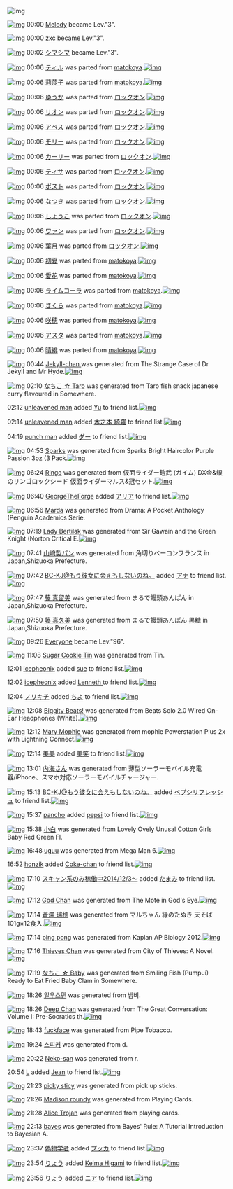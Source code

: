 ![img](http://gdrive-cdn.herokuapp.com/get/0B-nxIpt4DE2TdGhPalFPcFpSY0E/512px-barcode.png)

[![img](http://www.deviantsart.com/3am0egs.jpeg)](http://www.barcodekanojo.com/user/262232/Melody) 00:00 [Melody](http://www.barcodekanojo.com/user/262232/Melody) became Lev."3".

[![img](http://www.deviantsart.com/3pg3gvq.jpeg)](http://www.barcodekanojo.com/user/272503/zxc) 00:00 [zxc](http://www.barcodekanojo.com/user/272503/zxc) became Lev."3".

[![img](http://www.deviantsart.com/dd3k0g.jpeg)](http://www.barcodekanojo.com/user/372780/%E3%82%B7%E3%83%9E%E3%82%B7%E3%83%9E) 00:02 [シマシマ](http://www.barcodekanojo.com/user/372780/%E3%82%B7%E3%83%9E%E3%82%B7%E3%83%9E) became Lev."3".

[![img](http://www.deviantsart.com/3202tdg.png)](http://www.barcodekanojo.com/kanojo/1478486/%E3%83%86%E3%82%A3%E3%83%AB) 00:06 [ティル](http://www.barcodekanojo.com/kanojo/1478486/%E3%83%86%E3%82%A3%E3%83%AB) was parted from [matokoya](http://www.barcodekanojo.com/kanojo/1478486/%E3%83%86%E3%82%A3%E3%83%AB).[![img](http://www.deviantsart.com/2qe0j45.jpeg)](http://www.barcodekanojo.com/user/24932/matokoya) 

[![img](http://www.deviantsart.com/1f866dd.png)](http://www.barcodekanojo.com/kanojo/2269136/%E8%8E%89%E8%8E%8E%E5%AD%90) 00:06 [莉莎子](http://www.barcodekanojo.com/kanojo/2269136/%E8%8E%89%E8%8E%8E%E5%AD%90) was parted from [matokoya](http://www.barcodekanojo.com/kanojo/2269136/%E8%8E%89%E8%8E%8E%E5%AD%90).[![img](http://www.deviantsart.com/2qe0j45.jpeg)](http://www.barcodekanojo.com/user/24932/matokoya) 

[![img](http://www.deviantsart.com/eam1nt.png)](http://www.barcodekanojo.com/kanojo/2537392/%E3%82%86%E3%81%86%E3%81%8B) 00:06 [ゆうか](http://www.barcodekanojo.com/kanojo/2537392/%E3%82%86%E3%81%86%E3%81%8B) was parted from [ロックオン](http://www.barcodekanojo.com/kanojo/2537392/%E3%82%86%E3%81%86%E3%81%8B).[![img](http://www.deviantsart.com/2musf1g.jpeg)](http://www.barcodekanojo.com/user/241643/%E3%83%AD%E3%83%83%E3%82%AF%E3%82%AA%E3%83%B3) 

[![img](http://www.deviantsart.com/3c0e7h1.png)](http://www.barcodekanojo.com/kanojo/2524515/%E3%83%AA%E3%82%AA%E3%83%B3) 00:06 [リオン](http://www.barcodekanojo.com/kanojo/2524515/%E3%83%AA%E3%82%AA%E3%83%B3) was parted from [ロックオン](http://www.barcodekanojo.com/kanojo/2524515/%E3%83%AA%E3%82%AA%E3%83%B3).[![img](http://www.deviantsart.com/2musf1g.jpeg)](http://www.barcodekanojo.com/user/241643/%E3%83%AD%E3%83%83%E3%82%AF%E3%82%AA%E3%83%B3) 

[![img](http://www.deviantsart.com/3oofdj8.png)](http://www.barcodekanojo.com/kanojo/2535227/%E3%82%A2%E3%83%9A%E3%82%B9) 00:06 [アペス](http://www.barcodekanojo.com/kanojo/2535227/%E3%82%A2%E3%83%9A%E3%82%B9) was parted from [ロックオン](http://www.barcodekanojo.com/kanojo/2535227/%E3%82%A2%E3%83%9A%E3%82%B9).[![img](http://www.deviantsart.com/2musf1g.jpeg)](http://www.barcodekanojo.com/user/241643/%E3%83%AD%E3%83%83%E3%82%AF%E3%82%AA%E3%83%B3) 

[![img](http://www.deviantsart.com/vq8ehg.png)](http://www.barcodekanojo.com/kanojo/2538050/%E3%83%A2%E3%83%AA%E3%83%BC) 00:06 [モリー](http://www.barcodekanojo.com/kanojo/2538050/%E3%83%A2%E3%83%AA%E3%83%BC) was parted from [ロックオン](http://www.barcodekanojo.com/kanojo/2538050/%E3%83%A2%E3%83%AA%E3%83%BC).[![img](http://www.deviantsart.com/2musf1g.jpeg)](http://www.barcodekanojo.com/user/241643/%E3%83%AD%E3%83%83%E3%82%AF%E3%82%AA%E3%83%B3) 

[![img](http://www.deviantsart.com/16il9tf.png)](http://www.barcodekanojo.com/kanojo/2819335/%E3%82%AB%E3%83%BC%E3%83%AA%E3%83%BC) 00:06 [カーリー](http://www.barcodekanojo.com/kanojo/2819335/%E3%82%AB%E3%83%BC%E3%83%AA%E3%83%BC) was parted from [ロックオン](http://www.barcodekanojo.com/kanojo/2819335/%E3%82%AB%E3%83%BC%E3%83%AA%E3%83%BC).[![img](http://www.deviantsart.com/2musf1g.jpeg)](http://www.barcodekanojo.com/user/241643/%E3%83%AD%E3%83%83%E3%82%AF%E3%82%AA%E3%83%B3) 

[![img](http://www.deviantsart.com/1kn7r95.png)](http://www.barcodekanojo.com/kanojo/2807459/%E3%83%86%E3%82%A3%E3%82%B5) 00:06 [ティサ](http://www.barcodekanojo.com/kanojo/2807459/%E3%83%86%E3%82%A3%E3%82%B5) was parted from [ロックオン](http://www.barcodekanojo.com/kanojo/2807459/%E3%83%86%E3%82%A3%E3%82%B5).[![img](http://www.deviantsart.com/2musf1g.jpeg)](http://www.barcodekanojo.com/user/241643/%E3%83%AD%E3%83%83%E3%82%AF%E3%82%AA%E3%83%B3) 

[![img](http://www.deviantsart.com/1f2tu37.png)](http://www.barcodekanojo.com/kanojo/19958/%E3%83%9D%E3%82%B9%E3%83%88) 00:06 [ポスト](http://www.barcodekanojo.com/kanojo/19958/%E3%83%9D%E3%82%B9%E3%83%88) was parted from [ロックオン](http://www.barcodekanojo.com/kanojo/19958/%E3%83%9D%E3%82%B9%E3%83%88).[![img](http://www.deviantsart.com/2musf1g.jpeg)](http://www.barcodekanojo.com/user/241643/%E3%83%AD%E3%83%83%E3%82%AF%E3%82%AA%E3%83%B3) 

[![img](http://www.deviantsart.com/2n0mvnd.png)](http://www.barcodekanojo.com/kanojo/2544337/%E3%81%AA%E3%81%A4%E3%81%8D) 00:06 [なつき](http://www.barcodekanojo.com/kanojo/2544337/%E3%81%AA%E3%81%A4%E3%81%8D) was parted from [ロックオン](http://www.barcodekanojo.com/kanojo/2544337/%E3%81%AA%E3%81%A4%E3%81%8D).[![img](http://www.deviantsart.com/2musf1g.jpeg)](http://www.barcodekanojo.com/user/241643/%E3%83%AD%E3%83%83%E3%82%AF%E3%82%AA%E3%83%B3) 

[![img](http://www.deviantsart.com/17hcg0p.png)](http://www.barcodekanojo.com/kanojo/2617152/%E3%81%97%E3%82%87%E3%81%86%E3%81%93) 00:06 [しょうこ](http://www.barcodekanojo.com/kanojo/2617152/%E3%81%97%E3%82%87%E3%81%86%E3%81%93) was parted from [ロックオン](http://www.barcodekanojo.com/kanojo/2617152/%E3%81%97%E3%82%87%E3%81%86%E3%81%93).[![img](http://www.deviantsart.com/2musf1g.jpeg)](http://www.barcodekanojo.com/user/241643/%E3%83%AD%E3%83%83%E3%82%AF%E3%82%AA%E3%83%B3) 

[![img](http://www.deviantsart.com/1to2sb9.png)](http://www.barcodekanojo.com/kanojo/2527855/%E3%83%AF%E3%82%A1%E3%83%B3) 00:06 [ワァン](http://www.barcodekanojo.com/kanojo/2527855/%E3%83%AF%E3%82%A1%E3%83%B3) was parted from [ロックオン](http://www.barcodekanojo.com/kanojo/2527855/%E3%83%AF%E3%82%A1%E3%83%B3).[![img](http://www.deviantsart.com/2musf1g.jpeg)](http://www.barcodekanojo.com/user/241643/%E3%83%AD%E3%83%83%E3%82%AF%E3%82%AA%E3%83%B3) 

[![img](http://www.deviantsart.com/j6tf54.png)](http://www.barcodekanojo.com/kanojo/261387/%E8%91%89%E6%9C%88) 00:06 [葉月](http://www.barcodekanojo.com/kanojo/261387/%E8%91%89%E6%9C%88) was parted from [ロックオン](http://www.barcodekanojo.com/kanojo/261387/%E8%91%89%E6%9C%88).[![img](http://www.deviantsart.com/2musf1g.jpeg)](http://www.barcodekanojo.com/user/241643/%E3%83%AD%E3%83%83%E3%82%AF%E3%82%AA%E3%83%B3) 

[![img](http://www.deviantsart.com/34skg9.png)](http://www.barcodekanojo.com/kanojo/3072131/%E5%88%9D%E5%A4%8F) 00:06 [初夏](http://www.barcodekanojo.com/kanojo/3072131/%E5%88%9D%E5%A4%8F) was parted from [matokoya](http://www.barcodekanojo.com/kanojo/3072131/%E5%88%9D%E5%A4%8F).[![img](http://www.deviantsart.com/2qe0j45.jpeg)](http://www.barcodekanojo.com/user/24932/matokoya) 

[![img](http://www.deviantsart.com/1kv8fha.png)](http://www.barcodekanojo.com/kanojo/1305743/%E6%84%9B%E8%8A%B1) 00:06 [愛花](http://www.barcodekanojo.com/kanojo/1305743/%E6%84%9B%E8%8A%B1) was parted from [matokoya](http://www.barcodekanojo.com/kanojo/1305743/%E6%84%9B%E8%8A%B1).[![img](http://www.deviantsart.com/2qe0j45.jpeg)](http://www.barcodekanojo.com/user/24932/matokoya) 

[![img](http://www.deviantsart.com/28gcqbc.png)](http://www.barcodekanojo.com/kanojo/2345493/%E3%83%A9%E3%82%A4%E3%83%A0%E3%82%B3%E3%83%BC%E3%83%A9) 00:06 [ライムコーラ](http://www.barcodekanojo.com/kanojo/2345493/%E3%83%A9%E3%82%A4%E3%83%A0%E3%82%B3%E3%83%BC%E3%83%A9) was parted from [matokoya](http://www.barcodekanojo.com/kanojo/2345493/%E3%83%A9%E3%82%A4%E3%83%A0%E3%82%B3%E3%83%BC%E3%83%A9).[![img](http://www.deviantsart.com/2qe0j45.jpeg)](http://www.barcodekanojo.com/user/24932/matokoya) 

[![img](http://www.deviantsart.com/1n7ncrj.png)](http://www.barcodekanojo.com/kanojo/340459/%E3%81%95%E3%81%8F%E3%82%89) 00:06 [さくら](http://www.barcodekanojo.com/kanojo/340459/%E3%81%95%E3%81%8F%E3%82%89) was parted from [matokoya](http://www.barcodekanojo.com/kanojo/340459/%E3%81%95%E3%81%8F%E3%82%89).[![img](http://www.deviantsart.com/2qe0j45.jpeg)](http://www.barcodekanojo.com/user/24932/matokoya) 

[![img](http://www.deviantsart.com/37a4uc8.png)](http://www.barcodekanojo.com/kanojo/2919799/%E5%92%B2%E7%A9%82) 00:06 [咲穂](http://www.barcodekanojo.com/kanojo/2919799/%E5%92%B2%E7%A9%82) was parted from [matokoya](http://www.barcodekanojo.com/kanojo/2919799/%E5%92%B2%E7%A9%82).[![img](http://www.deviantsart.com/2qe0j45.jpeg)](http://www.barcodekanojo.com/user/24932/matokoya) 

[![img](http://www.deviantsart.com/2oinhms.png)](http://www.barcodekanojo.com/kanojo/1032280/%E3%82%A2%E3%82%B9%E3%82%BF) 00:06 [アスタ](http://www.barcodekanojo.com/kanojo/1032280/%E3%82%A2%E3%82%B9%E3%82%BF) was parted from [matokoya](http://www.barcodekanojo.com/kanojo/1032280/%E3%82%A2%E3%82%B9%E3%82%BF).[![img](http://www.deviantsart.com/2qe0j45.jpeg)](http://www.barcodekanojo.com/user/24932/matokoya) 

[![img](http://www.deviantsart.com/10h7ba9.png)](http://www.barcodekanojo.com/kanojo/3011677/%E6%99%B4%E7%B7%8B) 00:06 [晴緋](http://www.barcodekanojo.com/kanojo/3011677/%E6%99%B4%E7%B7%8B) was parted from [matokoya](http://www.barcodekanojo.com/kanojo/3011677/%E6%99%B4%E7%B7%8B).[![img](http://www.deviantsart.com/2qe0j45.jpeg)](http://www.barcodekanojo.com/user/24932/matokoya) 

[![img](http://www.deviantsart.com/1uvqjo2.png)](http://www.barcodekanojo.com/kanojo/3191474/Jekyll-chan%20) 00:44 [Jekyll-chan ](http://www.barcodekanojo.com/kanojo/3191474/Jekyll-chan%20) was generated from The Strange Case of Dr Jekyll and Mr Hyde.[![img](http://www.deviantsart.com/2vi57ff.jpeg)](http://www.barcodekanojo.com/product_images/barcode/6015899/1420731863/The%20Strange%20Case%20of%20Dr%20Jekyll%20and%20Mr%20Hyde.jpg) 

[![img](http://www.deviantsart.com/2n5980o.png)](http://www.barcodekanojo.com/kanojo/3191475/%E3%81%AA%E3%81%A1%E3%81%93%20%E2%98%86%20Taro) 02:10 [なちこ ☆ Taro](http://www.barcodekanojo.com/kanojo/3191475/%E3%81%AA%E3%81%A1%E3%81%93%20%E2%98%86%20Taro) was generated from Taro fish snack japanese curry flavoured in Somewhere.

02:12 [unleavened man](http://www.barcodekanojo.com/user/499578/unleavened%20man) added [Yu](http://www.barcodekanojo.com/kanojo/53646/Yu) to friend list.[![img](http://www.deviantsart.com/32u9mcg.png)](http://www.barcodekanojo.com/kanojo/53646/Yu) 

02:14 [unleavened man](http://www.barcodekanojo.com/user/499578/unleavened%20man) added [木之本 綺羅](http://www.barcodekanojo.com/kanojo/2881566/%E6%9C%A8%E4%B9%8B%E6%9C%AC%20%E7%B6%BA%E7%BE%85) to friend list.[![img](http://www.deviantsart.com/1nc4n4a.png)](http://www.barcodekanojo.com/kanojo/2881566/%E6%9C%A8%E4%B9%8B%E6%9C%AC%20%E7%B6%BA%E7%BE%85) 

04:19 [punch man](http://www.barcodekanojo.com/user/499580/punch%20man) added [ダー](http://www.barcodekanojo.com/kanojo/506814/%E3%83%80%E3%83%BC) to friend list.[![img](http://www.deviantsart.com/3t9vrg0.png)](http://www.barcodekanojo.com/kanojo/506814/%E3%83%80%E3%83%BC) 

[![img](http://www.deviantsart.com/4jvpqn.png)](http://www.barcodekanojo.com/kanojo/3191476/Sparks) 04:53 [Sparks](http://www.barcodekanojo.com/kanojo/3191476/Sparks) was generated from Sparks Bright Haircolor Purple Passion 3oz (3 Pack.[![img](http://www.deviantsart.com/3q33m8b.jpeg)](http://www.barcodekanojo.com/product_images/barcode/6015904/1420746739/50x50xSparks,P20Bright,P20Haircolor,P20Purple,P20Passion,P203oz,P20,P283,P20Pack.jpg,qw=88,ah=88.pagespeed.ic.xeI32lOFQW.jpg) 

[![img](http://www.deviantsart.com/v565m5.png)](http://www.barcodekanojo.com/kanojo/3191477/Ringo) 06:24 [Ringo](http://www.barcodekanojo.com/kanojo/3191477/Ringo) was generated from 仮面ライダー鎧武 (ガイム) DX金&amp;銀のリンゴロックシード 仮面ライダーマルス&amp;冠セット.[![img](http://www.deviantsart.com/3cocsle.jpeg)](http://www.barcodekanojo.com/product_images/barcode/6015905/1420752234/%E4%BB%AE%E9%9D%A2%E3%83%A9%E3%82%A4%E3%83%80%E3%83%BC%E9%8E%A7%E6%AD%A6%20%28%E3%82%AC%E3%82%A4%E3%83%A0%29%20DX%E9%87%91%26%E9%8A%80%E3%81%AE%E3%83%AA%E3%83%B3%E3%82%B4%E3%83%AD%E3%83%83%E3%82%AF%E3%82%B7%E3%83%BC%E3%83%89%20%E4%BB%AE%E9%9D%A2%E3%83%A9%E3%82%A4%E3%83%80%E3%83%BC%E3%83%9E%E3%83%AB%E3%82%B9%26%E5%86%A0%E3%82%BB%E3%83%83%E3%83%88.jpg) 

[![img](http://www.deviantsart.com/jnp985.jpeg)](http://www.barcodekanojo.com/user/261025/GeorgeTheForge) 06:40 [GeorgeTheForge](http://www.barcodekanojo.com/user/261025/GeorgeTheForge) added [アリア](http://www.barcodekanojo.com/kanojo/1727820/%E3%82%A2%E3%83%AA%E3%82%A2) to friend list.[![img](http://www.deviantsart.com/25bjv3n.png)](http://www.barcodekanojo.com/kanojo/1727820/%E3%82%A2%E3%83%AA%E3%82%A2) 

[![img](http://www.deviantsart.com/13muiho.png)](http://www.barcodekanojo.com/kanojo/3191478/Marda) 06:56 [Marda](http://www.barcodekanojo.com/kanojo/3191478/Marda) was generated from Drama: A Pocket Anthology (Penguin Academics Serie.

[![img](http://www.deviantsart.com/3j5oijs.png)](http://www.barcodekanojo.com/kanojo/3191479/Lady%20Bertilak) 07:19 [Lady Bertilak](http://www.barcodekanojo.com/kanojo/3191479/Lady%20Bertilak) was generated from Sir Gawain and the Green Knight (Norton Critical E.[![img](http://www.deviantsart.com/2qg5jrs.jpeg)](http://www.barcodekanojo.com/product_images/barcode/6015908/1420755527/Sir%20Gawain%20and%20the%20Green%20Knight%20%28Norton%20Critical%20E.jpg) 

[![img](http://www.deviantsart.com/197vqd4.png)](http://www.barcodekanojo.com/kanojo/3191480/%E5%B1%B1%EF%A8%91%E8%A3%BD%E3%83%91%E3%83%B3) 07:41 [山﨑製パン](http://www.barcodekanojo.com/kanojo/3191480/%E5%B1%B1%EF%A8%91%E8%A3%BD%E3%83%91%E3%83%B3) was generated from 角切りベーコンフランス in Japan,Shizuoka Prefecture.

[![img](http://www.deviantsart.com/2l905sv.jpeg)](http://www.barcodekanojo.com/user/276669/BC-KJ%40%E3%82%82%E3%81%86%E5%BD%BC%E5%A5%B3%E3%81%AB%E4%BC%9A%E3%81%88%E3%82%82%E3%81%97%E3%81%AA%E3%81%84%E3%81%AE%E3%81%AD%E3%80%82) 07:42 [BC-KJ@もう彼女に会えもしないのね。](http://www.barcodekanojo.com/user/276669/BC-KJ%40%E3%82%82%E3%81%86%E5%BD%BC%E5%A5%B3%E3%81%AB%E4%BC%9A%E3%81%88%E3%82%82%E3%81%97%E3%81%AA%E3%81%84%E3%81%AE%E3%81%AD%E3%80%82) added [アナ](http://www.barcodekanojo.com/kanojo/3191253/%E3%82%A2%E3%83%8A) to friend list.[![img](http://www.deviantsart.com/2uspk7f.png)](http://www.barcodekanojo.com/kanojo/3191253/%E3%82%A2%E3%83%8A) 

[![img](http://www.deviantsart.com/rdp6ls.png)](http://www.barcodekanojo.com/kanojo/3191481/%E8%97%A4%20%E7%9C%9F%E7%95%99%E7%BE%8E) 07:47 [藤 真留美](http://www.barcodekanojo.com/kanojo/3191481/%E8%97%A4%20%E7%9C%9F%E7%95%99%E7%BE%8E) was generated from まるで饅頭あんぱん in Japan,Shizuoka Prefecture.

[![img](http://www.deviantsart.com/2isof25.png)](http://www.barcodekanojo.com/kanojo/3191482/%E8%97%A4%20%E7%9C%9F%E4%B9%85%E7%BE%8E) 07:50 [藤 真久美](http://www.barcodekanojo.com/kanojo/3191482/%E8%97%A4%20%E7%9C%9F%E4%B9%85%E7%BE%8E) was generated from まるで饅頭あんぱん 黒糖 in Japan,Shizuoka Prefecture.

[![img](http://www.deviantsart.com/3cp16cr.jpeg)](http://www.barcodekanojo.com/user/229080/Everyone) 09:26 [Everyone](http://www.barcodekanojo.com/user/229080/Everyone) became Lev."96".

[![img](http://www.deviantsart.com/c48ppk.png)](http://www.barcodekanojo.com/kanojo/3191483/Sugar%20Cookie%20Tin) 11:08 [Sugar Cookie Tin](http://www.barcodekanojo.com/kanojo/3191483/Sugar%20Cookie%20Tin) was generated from Tin.

12:01 [icepheonix](http://www.barcodekanojo.com/user/499586/icepheonix) added [sue](http://www.barcodekanojo.com/kanojo/2323310/sue) to friend list.[![img](http://www.deviantsart.com/sstc1e.png)](http://www.barcodekanojo.com/kanojo/2323310/sue) 

12:02 [icepheonix](http://www.barcodekanojo.com/user/499586/icepheonix) added [Lenneth ](http://www.barcodekanojo.com/kanojo/2606412/Lenneth%20) to friend list.[![img](http://www.deviantsart.com/30oun2.png)](http://www.barcodekanojo.com/kanojo/2606412/Lenneth%20) 

12:04 [ノリキチ](http://www.barcodekanojo.com/user/499587/%E3%83%8E%E3%83%AA%E3%82%AD%E3%83%81) added [ちよ](http://www.barcodekanojo.com/kanojo/2731266/%E3%81%A1%E3%82%88) to friend list.[![img](http://www.deviantsart.com/1199mbs.png)](http://www.barcodekanojo.com/kanojo/2731266/%E3%81%A1%E3%82%88) 

[![img](http://www.deviantsart.com/osing.png)](http://www.barcodekanojo.com/kanojo/3191484/Biggity%20Beats%21) 12:08 [Biggity Beats!](http://www.barcodekanojo.com/kanojo/3191484/Biggity%20Beats%21) was generated from Beats Solo 2.0 Wired On-Ear Headphones (White).[![img](http://www.deviantsart.com/1ht5u7r.jpeg)](http://www.barcodekanojo.com/product_images/barcode/6015917/1420772840/Beats%20Solo%202.0%20Wired%20On-Ear%20Headphones%20%28White%29.jpg) 

[![img](http://www.deviantsart.com/e52ofa.png)](http://www.barcodekanojo.com/kanojo/3191485/Mary%20Mophie) 12:12 [Mary Mophie](http://www.barcodekanojo.com/kanojo/3191485/Mary%20Mophie) was generated from mophie Powerstation Plus 2x with Lightning Connect.[![img](http://www.deviantsart.com/3jfohrs.jpeg)](http://www.barcodekanojo.com/product_images/barcode/6015918/1420773083/50x50xmophie,P20Powerstation,P20Plus,P202x,P20with,P20Lightning,P20Connect.jpg,qw=88,ah=88.pagespeed.ic.nHS5uQkNfU.jpg) 

[![img](http://www.deviantsart.com/30clr6m.jpeg)](http://www.barcodekanojo.com/user/499589/%E7%BE%8E%E7%BE%8E) 12:14 [美美](http://www.barcodekanojo.com/user/499589/%E7%BE%8E%E7%BE%8E) added [美笑](http://www.barcodekanojo.com/kanojo/1963740/%E7%BE%8E%E7%AC%91) to friend list.[![img](http://www.deviantsart.com/24emlb2.png)](http://www.barcodekanojo.com/kanojo/1963740/%E7%BE%8E%E7%AC%91) 

[![img](http://www.deviantsart.com/2v6rr1r.png)](http://www.barcodekanojo.com/kanojo/3191486/%E5%86%85%E6%B5%B7%E3%81%95%E3%82%93) 13:01 [内海さん](http://www.barcodekanojo.com/kanojo/3191486/%E5%86%85%E6%B5%B7%E3%81%95%E3%82%93) was generated from 薄型ソーラーモバイル充電器/iPhone、スマホ対応ソーラーモバイルチャージャー.

[![img](http://www.deviantsart.com/2l905sv.jpeg)](http://www.barcodekanojo.com/user/276669/BC-KJ%40%E3%82%82%E3%81%86%E5%BD%BC%E5%A5%B3%E3%81%AB%E4%BC%9A%E3%81%88%E3%82%82%E3%81%97%E3%81%AA%E3%81%84%E3%81%AE%E3%81%AD%E3%80%82) 15:13 [BC-KJ@もう彼女に会えもしないのね。](http://www.barcodekanojo.com/user/276669/BC-KJ%40%E3%82%82%E3%81%86%E5%BD%BC%E5%A5%B3%E3%81%AB%E4%BC%9A%E3%81%88%E3%82%82%E3%81%97%E3%81%AA%E3%81%84%E3%81%AE%E3%81%AD%E3%80%82) added [ペプシリフレッシュ](http://www.barcodekanojo.com/kanojo/2589784/%E3%83%9A%E3%83%97%E3%82%B7%E3%83%AA%E3%83%95%E3%83%AC%E3%83%83%E3%82%B7%E3%83%A5) to friend list.[![img](http://www.deviantsart.com/36lc2rp.png)](http://www.barcodekanojo.com/kanojo/2589784/%E3%83%9A%E3%83%97%E3%82%B7%E3%83%AA%E3%83%95%E3%83%AC%E3%83%83%E3%82%B7%E3%83%A5) 

[![img](http://www.deviantsart.com/2srp9tq.jpeg)](http://www.barcodekanojo.com/user/499590/pancho) 15:37 [pancho](http://www.barcodekanojo.com/user/499590/pancho) added [pepsi](http://www.barcodekanojo.com/kanojo/3113714/pepsi) to friend list.[![img](http://www.deviantsart.com/ueggn3.png)](http://www.barcodekanojo.com/kanojo/3113714/pepsi) 

[![img](http://www.deviantsart.com/6g88n8.png)](http://www.barcodekanojo.com/kanojo/3191487/%E5%B0%8F%E7%99%BD) 15:38 [小白](http://www.barcodekanojo.com/kanojo/3191487/%E5%B0%8F%E7%99%BD) was generated from Lovely Ovely Unusal Cotton Girls Baby Red Green Fl.

[![img](http://www.deviantsart.com/1ervt45.png)](http://www.barcodekanojo.com/kanojo/3191488/uguu) 16:48 [uguu](http://www.barcodekanojo.com/kanojo/3191488/uguu) was generated from Mega Man 6.[![img](http://www.deviantsart.com/1hrvsd7.jpeg)](http://www.barcodekanojo.com/product_images/barcode/3273809/1320027549/50x50xMega,P20Man,P206,P20NES.jpg,qw=88,ah=88.pagespeed.ic.QP_HZyBLt0.jpg) 

16:52 [honzik](http://www.barcodekanojo.com/user/495629/honzik) added [Coke-chan](http://www.barcodekanojo.com/kanojo/2634119/Coke-chan) to friend list.[![img](http://www.deviantsart.com/1ucv0uq.png)](http://www.barcodekanojo.com/kanojo/2634119/Coke-chan) 

[![img](http://www.deviantsart.com/99ugn1.jpeg)](http://www.barcodekanojo.com/user/6029/%E3%82%B9%E3%82%AD%E3%83%A3%E3%83%B3%E7%B3%BB%E3%81%AE%E3%81%BF%E7%A8%BC%E5%83%8D%E4%B8%AD2014%2F12%2F3%EF%BD%9E) 17:10 [スキャン系のみ稼働中2014/12/3～](http://www.barcodekanojo.com/user/6029/%E3%82%B9%E3%82%AD%E3%83%A3%E3%83%B3%E7%B3%BB%E3%81%AE%E3%81%BF%E7%A8%BC%E5%83%8D%E4%B8%AD2014%2F12%2F3%EF%BD%9E) added [たまみ](http://www.barcodekanojo.com/kanojo/2475172/%E3%81%9F%E3%81%BE%E3%81%BF) to friend list.[![img](http://www.deviantsart.com/6jtnrk.png)](http://www.barcodekanojo.com/kanojo/2475172/%E3%81%9F%E3%81%BE%E3%81%BF) 

[![img](http://www.deviantsart.com/1mj8qt6.png)](http://www.barcodekanojo.com/kanojo/3191489/God%20Chan) 17:12 [God Chan](http://www.barcodekanojo.com/kanojo/3191489/God%20Chan) was generated from The Mote in God's Eye.[![img](http://www.deviantsart.com/1kp8p4u.jpeg)](http://www.barcodekanojo.com/product_images/barcode/6015927/1420791110/50x50xThe,P20Mote,P20in,P20God,P27s,P20Eye.jpg,qw=88,ah=88.pagespeed.ic.y2Xsy0xk3U.jpg) 

[![img](http://www.deviantsart.com/vvj443.png)](http://www.barcodekanojo.com/kanojo/3191490/%E8%92%BC%E6%BE%A4%20%E7%91%9E%E7%A9%82) 17:14 [蒼澤 瑞穂](http://www.barcodekanojo.com/kanojo/3191490/%E8%92%BC%E6%BE%A4%20%E7%91%9E%E7%A9%82) was generated from マルちゃん 緑のたぬき 天そば 101g×12食入.[![img](http://www.deviantsart.com/1v3umib.jpeg)](http://www.barcodekanojo.com/product_images/barcode/6015928/1420791215/50x50x,PE3,P83,P9E,PE3,P83,PAB,PE3,P81,PA1,PE3,P82,P83,PE3,P82,P93,P20,PE7,PB7,P91,PE3,P81,PAE,PE3,P81,P9F,PE3,P81,PAC,PE3,P81,P8D,P20,PE5,PA4,PA9,PE3,P81,P9D,PE3,P81,PB0,P20101g,PC3,P9712,PE9,PA3,P9F,PE5,P85,PA5.jpg,qw=88,ah=88.pagespeed.ic.WSt2dMucUX.jpg) 

[![img](http://www.deviantsart.com/3m1oajo.png)](http://www.barcodekanojo.com/kanojo/3191491/ping%20pong) 17:14 [ping pong](http://www.barcodekanojo.com/kanojo/3191491/ping%20pong) was generated from Kaplan AP Biology 2012.[![img](http://www.deviantsart.com/38k2do5.jpeg)](http://www.barcodekanojo.com/product_images/barcode/6015929/1420791282/Kaplan%20AP%20Biology%202012.jpg) 

[![img](http://www.deviantsart.com/1ttsel3.png)](http://www.barcodekanojo.com/kanojo/3191492/Thieves%20Chan) 17:16 [Thieves Chan](http://www.barcodekanojo.com/kanojo/3191492/Thieves%20Chan) was generated from City of Thieves: A Novel.[![img](http://www.deviantsart.com/eebrc3.jpeg)](http://www.barcodekanojo.com/product_images/barcode/6015930/1420791351/City%20of%20Thieves%3A%20A%20Novel.jpg) 

[![img](http://www.deviantsart.com/t5nvmt.png)](http://www.barcodekanojo.com/kanojo/3191493/%E3%81%AA%E3%81%A1%E3%81%93%20%E2%98%86%20Baby) 17:19 [なちこ ☆ Baby](http://www.barcodekanojo.com/kanojo/3191493/%E3%81%AA%E3%81%A1%E3%81%93%20%E2%98%86%20Baby) was generated from Smiling Fish (Pumpui) Ready to Eat Fried Baby Clam in Somewhere.

[![img](http://www.deviantsart.com/nvr8dt.png)](http://www.barcodekanojo.com/kanojo/3191494/%EC%9D%BC%EC%9A%B0%EC%8A%A4%ED%83%A0) 18:26 [일우스탠](http://www.barcodekanojo.com/kanojo/3191494/%EC%9D%BC%EC%9A%B0%EC%8A%A4%ED%83%A0) was generated from 냄비.

[![img](http://www.deviantsart.com/1n8d59n.png)](http://www.barcodekanojo.com/kanojo/3191495/Deep%20Chan) 18:26 [Deep Chan](http://www.barcodekanojo.com/kanojo/3191495/Deep%20Chan) was generated from The Great Conversation: Volume I: Pre-Socratics th.[![img](http://www.deviantsart.com/d5qs5d.jpeg)](http://www.barcodekanojo.com/product_images/barcode/6015933/1420795580/The%20Great%20Conversation%3A%20Volume%20I%3A%20Pre-Socratics%20th.jpg) 

[![img](http://www.deviantsart.com/s14sns.png)](http://www.barcodekanojo.com/kanojo/3191496/fuckface) 18:43 [fuckface](http://www.barcodekanojo.com/kanojo/3191496/fuckface) was generated from Pipe Tobacco.

[![img](http://www.deviantsart.com/11e18v.png)](http://www.barcodekanojo.com/kanojo/3191497/%EC%8A%A4%ED%94%BC%EC%BB%A4) 19:24 [스피커](http://www.barcodekanojo.com/kanojo/3191497/%EC%8A%A4%ED%94%BC%EC%BB%A4) was generated from d.

[![img](http://www.deviantsart.com/3qr9j7m.png)](http://www.barcodekanojo.com/kanojo/3191498/Neko-san) 20:22 [Neko-san](http://www.barcodekanojo.com/kanojo/3191498/Neko-san) was generated from r.

20:54 [L](http://www.barcodekanojo.com/user/441176/L) added [Jean](http://www.barcodekanojo.com/kanojo/2697532/Jean) to friend list.[![img](http://www.deviantsart.com/2qflph1.png)](http://www.barcodekanojo.com/kanojo/2697532/Jean) 

[![img](http://www.deviantsart.com/2oejq9m.png)](http://www.barcodekanojo.com/kanojo/3191499/picky%20sticy) 21:23 [picky sticy](http://www.barcodekanojo.com/kanojo/3191499/picky%20sticy) was generated from pick up sticks.

[![img](http://www.deviantsart.com/36fj6g.png)](http://www.barcodekanojo.com/kanojo/3191500/Madison%20roundy) 21:26 [Madison roundy](http://www.barcodekanojo.com/kanojo/3191500/Madison%20roundy) was generated from Playing Cards.

[![img](http://www.deviantsart.com/noknl0.png)](http://www.barcodekanojo.com/kanojo/3191501/Alice%20Trojan) 21:28 [Alice Trojan](http://www.barcodekanojo.com/kanojo/3191501/Alice%20Trojan) was generated from playing cards.

[![img](http://www.deviantsart.com/1n14734.png)](http://www.barcodekanojo.com/kanojo/3191502/bayes) 22:13 [bayes](http://www.barcodekanojo.com/kanojo/3191502/bayes) was generated from Bayes' Rule: A Tutorial Introduction to Bayesian A.

[![img](http://www.deviantsart.com/1hssf3s.jpeg)](http://www.barcodekanojo.com/user/363566/%E5%81%BD%E7%89%A9%E5%AD%A6%E8%80%85) 23:37 [偽物学者](http://www.barcodekanojo.com/user/363566/%E5%81%BD%E7%89%A9%E5%AD%A6%E8%80%85) added [プッカ](http://www.barcodekanojo.com/kanojo/2262970/%E3%83%97%E3%83%83%E3%82%AB) to friend list.[![img](http://www.deviantsart.com/qfq38c.png)](http://www.barcodekanojo.com/kanojo/2262970/%E3%83%97%E3%83%83%E3%82%AB) 

[![img](http://www.deviantsart.com/3uepgng.jpeg)](http://www.barcodekanojo.com/user/440386/%E3%82%8A%E3%82%87%E3%81%86) 23:54 [りょう](http://www.barcodekanojo.com/user/440386/%E3%82%8A%E3%82%87%E3%81%86) added [Keima Higami](http://www.barcodekanojo.com/kanojo/2607091/Keima%20Higami) to friend list.[![img](http://www.deviantsart.com/3p7bi8i.png)](http://www.barcodekanojo.com/kanojo/2607091/Keima%20Higami) 

[![img](http://www.deviantsart.com/3uepgng.jpeg)](http://www.barcodekanojo.com/user/440386/%E3%82%8A%E3%82%87%E3%81%86) 23:56 [りょう](http://www.barcodekanojo.com/user/440386/%E3%82%8A%E3%82%87%E3%81%86) added [ニア](http://www.barcodekanojo.com/kanojo/1214681/%E3%83%8B%E3%82%A2) to friend list.[![img](http://www.deviantsart.com/oei0ni.png)](http://www.barcodekanojo.com/kanojo/1214681/%E3%83%8B%E3%82%A2) 

